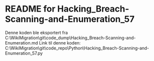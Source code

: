 # README for Hacking_Breach-Scanning-and-Enumeration_57
Denne koden ble eksportert fra C:\WikiMigration\git\code_dump\Hacking_Breach-Scanning-and-Enumeration.md
Link til denne koden: C:\WikiMigration\git\code_repo\Python\Hacking_Breach-Scanning-and-Enumeration_57.py
